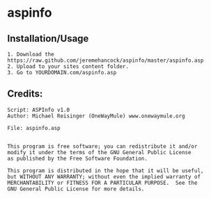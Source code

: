aspinfo
=====

Installation/Usage
-----------

    1. Download the https://raw.github.com/jeremehancock/aspinfo/master/aspinfo.asp
    2. Upload to your sites content folder.
    3. Go to YOURDOMAIN.com/aspinfo.asp
    
Credits:
------------

    Script: ASPInfo v1.0
    Author: Michael Reisinger (OneWayMule) www.onewaymule.org

    File: aspinfo.asp


    This program is free software; you can redistribute it and/or
    modify it under the terms of the GNU General Public License
    as published by the Free Software Foundation. 

    This program is distributed in the hope that it will be useful,
    but WITHOUT ANY WARRANTY; without even the implied warranty of
    MERCHANTABILITY or FITNESS FOR A PARTICULAR PURPOSE.  See the
    GNU General Public License for more details.